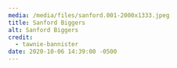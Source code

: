 ```yaml
---
media: /media/files/sanford.001-2000x1333.jpeg
title: Sanford Biggers
alt: Sanford Biggers
credit:
  - tawnie-bannister
date: 2020-10-06 14:39:00 -0500
---
```

